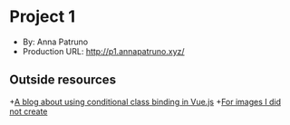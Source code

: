 # Project 1
+ By: Anna Patruno
+ Production URL: <http://p1.annapatruno.xyz/>


## Outside resources
+[A blog about using conditional class binding in Vue.js](https://michaelnthiessen.com/conditional-class-binding-vue "Using Conditional Class Bindings in Vue")
+[For images I did not create](https://www.google.com/url?sa=i&source=images&cd=&ved=2ahUKEwjT-fi0zpLlAhUM8hoKHaM6An0QjRx6BAgBEAQ&url=https%3A%2F%2Fwww.amazon.com%2FOnipse-Dev-Rock-Paper-Scissors%2Fdp%2FB07B3KJ966&psig=AOvVaw2xG1i7EFzrfBdKiSMpv7fR&ust=1570828525710059)